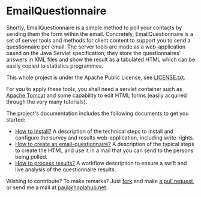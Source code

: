 # EmailQuestionnaire
Shortly, EmailQuestionnaire is a simple method to poll your contacts by sending them the form within the email.
Concretely, EmailQuestionnaire is a set of server tools and methods for client content to support you to send a questionnaire per email. The server tools are made as a web-application based on the Java Servlet specification; they store the questionnaires' answers in XML files and show the result as a tabulated HTML which can be easily copied to statistics programmes.

This whole project is under the Apache Public License, see [LICENSE.txt](license.txt).

For you to apply these tools, you shall need a servlet container such as [Apache Tomcat](http://tomcat.apache.org/) and some capability to edit HTML forms (easily acquired through the very many tutorials).

The project's documentation includes the following documents to get you started:
* [How to install?](docs/How-to-install.md) A description of the technical steps to install and configure the survey and results web-application, including write-rights.
* [How to create an email-questionnaire?](How-to-create-an-email-questionnaire.md) A description of the typical steps to create the HTML and use it in a mail that you can send to the persons being polled.
* [How to process results?](docs/How-to-process-results.md) A workflow description to ensure a swift and live analysis of the questionnaire results.

Wishing to contribute? To make remarks? 
Just [fork](https://help.github.com/articles/fork-a-repo/) and make [a pull request](https://help.github.com/articles/using-pull-requests/), or send me a mail at paul@hoplahup.net.
